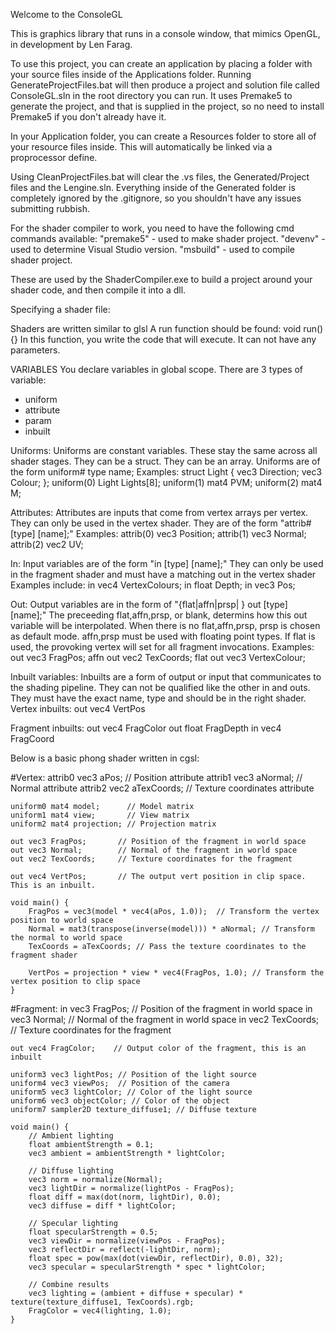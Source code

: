 Welcome to the ConsoleGL

This is graphics library that runs in a console window, that mimics OpenGL, in development by Len Farag.

To use this project, you can create an application by placing a folder with your source files inside of the Applications folder.
Running GenerateProjectFiles.bat will then produce a project and solution file called ConsoleGL.sln in the root directory you can run.
It uses Premake5 to generate the project, and that is supplied in the project, so no need to install Premake5 if you don't already
have it.

In your Application folder, you can create a Resources folder to store all of your resource files inside. This will automatically be linked
via a proprocessor define.

Using CleanProjectFiles.bat will clear the .vs files, the Generated/Project files and the Lengine.sln.
Everything inside of the Generated folder is completely ignored by the .gitignore, so you shouldn't have any issues submitting rubbish.

For the shader compiler to work, you need to have the following cmd commands available:
"premake5" - used to make shader project.
"devenv" - used to determine Visual Studio version.
"msbuild" - used to compile shader project.

These are used by the ShaderCompiler.exe to build a project around your shader code, and then compile it into a dll.

Specifying a shader file:

Shaders are written similar to glsl
A run function should be found: void run() {}
In this function, you write the code that will execute.
It can not have any parameters.

VARIABLES
You declare variables in global scope. 
There are 3 types of variable:
- uniform
- attribute
- param
- inbuilt

Uniforms:
Uniforms are constant variables. These stay the same across all shader stages.
They can be a struct.
They can be an array.
Uniforms are of the form uniform# type name;
Examples:
struct Light { vec3 Direction; vec3 Colour; };
uniform(0) Light Lights[8];
uniform(1) mat4 PVM;
uniform(2) mat4 M;

Attributes:
Attributes are inputs that come from vertex arrays per vertex.
They can only be used in the vertex shader.
They are of the form "attrib# [type] [name];"
Examples:
attrib(0) vec3 Position;
attrib(1) vec3 Normal;
attrib(2) vec2 UV;

In:
Input variables are of the form "in [type] [name];"
They can only be used in the fragment shader and must have a matching out in the vertex shader
Examples include:
in vec4 VertexColours;
in float Depth;
in vec3 Pos;

Out:
Output variables are in the form of "{flat|affn|prsp| } out [type] [name];" 
The preceeding flat,affn,prsp, or blank, determins how this out variable will be interpolated.
When there is no flat,affn,prsp, prsp is chosen as default mode.
affn,prsp must be used with floating point types.
If flat is used, the provoking vertex will set for all fragment invocations.
Examples:
out vec3 FragPos;
affn out vec2 TexCoords;
flat out vec3 VertexColour;

Inbuilt variables:
Inbuilts are a form of output or input that communicates to the shading pipeline.
They can not be qualified like the other in and outs. They must have the exact name, type
and should be in the right shader.
Vertex inbuilts:
out vec4 VertPos

Fragment inbuilts:
out vec4  FragColor
out float FragDepth
in  vec4  FragCoord

Below is a basic phong shader written in cgsl:

#Vertex:
	attrib0 vec3 aPos;         // Position attribute
	attrib1 vec3 aNormal;      // Normal attribute
	attrib2 vec2 aTexCoords;   // Texture coordinates attribute
	
	uniform0 mat4 model;      // Model matrix
	uniform1 mat4 view;       // View matrix
	uniform2 mat4 projection; // Projection matrix
	
	out vec3 FragPos;       // Position of the fragment in world space
	out vec3 Normal;        // Normal of the fragment in world space
	out vec2 TexCoords;     // Texture coordinates for the fragment
	
	out vec4 VertPos; 		// The output vert position in clip space. This is an inbuilt.
	
	void main() {
		FragPos = vec3(model * vec4(aPos, 1.0));  // Transform the vertex position to world space
		Normal = mat3(transpose(inverse(model))) * aNormal; // Transform the normal to world space
		TexCoords = aTexCoords; // Pass the texture coordinates to the fragment shader
		
		VertPos = projection * view * vec4(FragPos, 1.0); // Transform the vertex position to clip space
	}
	
#Fragment:
	in vec3 FragPos;       // Position of the fragment in world space
	in vec3 Normal;        // Normal of the fragment in world space
	in vec2 TexCoords;     // Texture coordinates for the fragment
	
	out vec4 FragColor;    // Output color of the fragment, this is an inbuilt
	
	uniform3 vec3 lightPos; // Position of the light source
	uniform4 vec3 viewPos;  // Position of the camera
	uniform5 vec3 lightColor; // Color of the light source
	uniform6 vec3 objectColor; // Color of the object
	uniform7 sampler2D texture_diffuse1; // Diffuse texture
	
	void main() {
		// Ambient lighting
		float ambientStrength = 0.1;
		vec3 ambient = ambientStrength * lightColor;
	
		// Diffuse lighting
		vec3 norm = normalize(Normal);
		vec3 lightDir = normalize(lightPos - FragPos);
		float diff = max(dot(norm, lightDir), 0.0);
		vec3 diffuse = diff * lightColor;
	
		// Specular lighting
		float specularStrength = 0.5;
		vec3 viewDir = normalize(viewPos - FragPos);
		vec3 reflectDir = reflect(-lightDir, norm);
		float spec = pow(max(dot(viewDir, reflectDir), 0.0), 32);
		vec3 specular = specularStrength * spec * lightColor;
	
		// Combine results
		vec3 lighting = (ambient + diffuse + specular) * texture(texture_diffuse1, TexCoords).rgb;
		FragColor = vec4(lighting, 1.0);
	}
